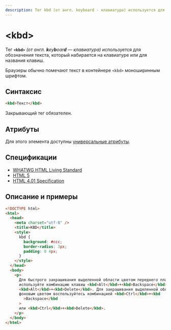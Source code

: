```yaml
---
description: Тег kbd (от англ. keyboard - клавиатура) используется для обозначения текста, который набирается на клавиатуре или для названия клавиш
---
```


# &lt;kbd&gt;

Тег **`<kbd>`** _(от англ. **k**ey**b**oar**d** — клавиатура)_ используется для обозначения текста, который набирается на клавиатуре или для названия клавиш.

Браузеры обычно помечают текст в контейнере `<kbd>` моноширинным шрифтом.

## Синтаксис

```html
<kbd>Текст</kbd>
```

Закрывающий тег обязателен.

## Атрибуты

Для этого элемента доступны [универсальные атрибуты](uni-attr.md).

## Спецификации

- [WHATWG HTML Living Standard](https://html.spec.whatwg.org/multipage/semantics.html#the-kbd-element)
- [HTML 5](http://www.w3.org/TR/html5/text-level-semantics.html#the-kbd-element)
- [HTML 4.01 Specification](http://www.w3.org/TR/html401/struct/text.html#h-9.2.1)

## Описание и примеры

```html
<!DOCTYPE html>
<html>
  <head>
    <meta charset="utf-8" />
    <title>KBD</title>
    <style>
      kbd {
        background: #ccc;
        border-radius: 3px;
        padding: 0 4px;
      }
    </style>
  </head>
  <body>
    <p>
      Для быстрого закрашивания выделенной области цветом переднего плана
      используйте комбинацию клавиш <kbd>Alt</kbd>+<kbd>Backspace</kbd> или
      <kbd>Alt</kbd>+<kbd>Delete</kbd>. Для закрашивания выделенной области
      фоновым цветом воспользуйтесь комбинацией <kbd>Ctrl</kbd>+<kbd
        >Backspace</kbd
      >
      или <kbd>Ctrl</kbd>+<kbd>Delete</kbd>.
    </p>
  </body>
</html>
```
